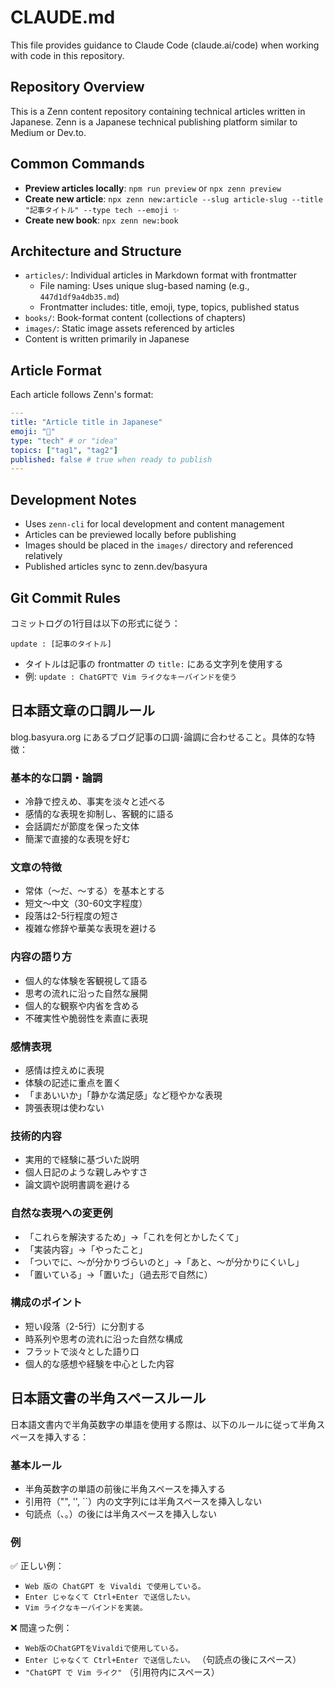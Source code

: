 # CLAUDE.md

This file provides guidance to Claude Code (claude.ai/code) when working with code in this repository.

## Repository Overview

This is a Zenn content repository containing technical articles written in Japanese. Zenn is a Japanese technical publishing platform similar to Medium or Dev.to.

## Common Commands

- **Preview articles locally**: `npm run preview` or `npx zenn preview`
- **Create new article**: `npx zenn new:article --slug article-slug --title "記事タイトル" --type tech --emoji ✨`
- **Create new book**: `npx zenn new:book`

## Architecture and Structure

- `articles/`: Individual articles in Markdown format with frontmatter
  - File naming: Uses unique slug-based naming (e.g., `447d1df9a4db35.md`)
  - Frontmatter includes: title, emoji, type, topics, published status
- `books/`: Book-format content (collections of chapters)
- `images/`: Static image assets referenced by articles
- Content is written primarily in Japanese

## Article Format

Each article follows Zenn's format:
```yaml
---
title: "Article title in Japanese"
emoji: "📝" 
type: "tech" # or "idea"
topics: ["tag1", "tag2"]
published: false # true when ready to publish
---
```

## Development Notes

- Uses `zenn-cli` for local development and content management
- Articles can be previewed locally before publishing
- Images should be placed in the `images/` directory and referenced relatively
- Published articles sync to zenn.dev/basyura

## Git Commit Rules

コミットログの1行目は以下の形式に従う：
```
update : [記事のタイトル]
```

- タイトルは記事の frontmatter の `title:` にある文字列を使用する
- 例: `update : ChatGPTで Vim ライクなキーバインドを使う`


## 日本語文章の口調ルール

blog.basyura.org にあるブログ記事の口調･論調に合わせること。具体的な特徴：

### 基本的な口調・論調
- 冷静で控えめ、事実を淡々と述べる
- 感情的な表現を抑制し、客観的に語る
- 会話調だが節度を保った文体
- 簡潔で直接的な表現を好む

### 文章の特徴
- 常体（〜だ、〜する）を基本とする
- 短文〜中文（30-60文字程度）
- 段落は2-5行程度の短さ
- 複雑な修辞や華美な表現を避ける

### 内容の語り方
- 個人的な体験を客観視して語る
- 思考の流れに沿った自然な展開
- 個人的な観察や内省を含める
- 不確実性や脆弱性を素直に表現

### 感情表現
- 感情は控えめに表現
- 体験の記述に重点を置く
- 「まあいいか」「静かな満足感」など穏やかな表現
- 誇張表現は使わない

### 技術的内容
- 実用的で経験に基づいた説明
- 個人日記のような親しみやすさ
- 論文調や説明書調を避ける

### 自然な表現への変更例
- 「これらを解決するため」→「これを何とかしたくて」
- 「実装内容」→「やったこと」
- 「ついでに、〜が分かりづらいのと」→「あと、〜が分かりにくいし」
- 「置いている」→「置いた」（過去形で自然に）

### 構成のポイント
- 短い段落（2-5行）に分割する
- 時系列や思考の流れに沿った自然な構成
- フラットで淡々とした語り口
- 個人的な感想や経験を中心とした内容

## 日本語文書の半角スペースルール

日本語文書内で半角英数字の単語を使用する際は、以下のルールに従って半角スペースを挿入する：

### 基本ルール
- 半角英数字の単語の前後に半角スペースを挿入する
- 引用符（"", '', ``）内の文字列には半角スペースを挿入しない
- 句読点（、。）の後には半角スペースを挿入しない

### 例
✅ 正しい例：
- `Web 版の ChatGPT を Vivaldi で使用している。`
- `Enter じゃなくて Ctrl+Enter で送信したい。`
- `Vim ライクなキーバインドを実装。`

❌ 間違った例：
- `Web版のChatGPTをVivaldiで使用している。`
- `Enter じゃなくて Ctrl+Enter で送信したい。` （句読点の後にスペース）
- `"ChatGPT で Vim ライク"` （引用符内にスペース）

